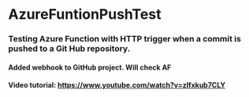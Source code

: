 # AzureFuntionPushTest

### Testing Azure Function with HTTP trigger when a commit is pushed to a Git Hub repository.

#### Added webhook to GitHub project. Will check AF

#### Video tutorial: https://www.youtube.com/watch?v=zIfxkub7CLY
